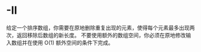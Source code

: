 # -II
给定一个排序数组，你需要在原地删除重复出现的元素，使得每个元素最多出现两次，返回移除后数组的新长度。  不要使用额外的数组空间，你必须在原地修改输入数组并在使用 O(1) 额外空间的条件下完成。
